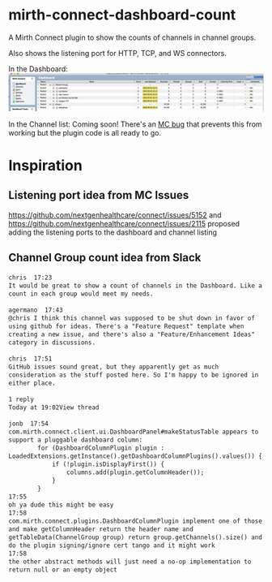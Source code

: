 # mirth-connect-dashboard-count
A Mirth Connect plugin to show the counts of channels in channel groups. 

Also shows the listening port for HTTP, TCP, and WS connectors.

In the Dashboard:
![count and ports columns in MC dashboard](https://github.com/jonbartels/mirth-connect-dashboard-count/blob/main/dashboard.png?raw=true)

In the Channel list:
Coming soon! There's an [MC bug](https://github.com/nextgenhealthcare/connect/issues/6046) that prevents this from working but the plugin code is all ready to go. 

# Inspiration
## Listening port idea from MC Issues

https://github.com/nextgenhealthcare/connect/issues/5152 and https://github.com/nextgenhealthcare/connect/issues/2115 proposed adding the listening ports to the dashboard and channel listing

## Channel Group count idea from Slack
```
chris  17:23
It would be great to show a count of channels in the Dashboard. Like a count in each group would meet my needs.

agermano  17:43
@chris I think this channel was supposed to be shut down in favor of using github for ideas. There's a "Feature Request" template when creating a new issue, and there's also a "Feature/Enhancement Ideas" category in discussions.

chris  17:51
GitHub issues sound great, but they apparently get as much consideration as the stuff posted here. So I'm happy to be ignored in either place.

1 reply
Today at 19:02View thread

jonb  17:54
com.mirth.connect.client.ui.DashboardPanel#makeStatusTable appears to support a pluggable dashboard column:
        for (DashboardColumnPlugin plugin : LoadedExtensions.getInstance().getDashboardColumnPlugins().values()) {
            if (!plugin.isDisplayFirst()) {
                columns.add(plugin.getColumnHeader());
            }
        }
17:55
oh ya dude this might be easy
17:58
com.mirth.connect.plugins.DashboardColumnPlugin implement one of those and make getColumnHeader return the header name and getTableData(ChannelGroup group) return group.getChannels().size() and do the plugin signing/ignore cert tango and it might work
17:58
the other abstract methods will just need a no-op implementation to return null or an empty object
```
